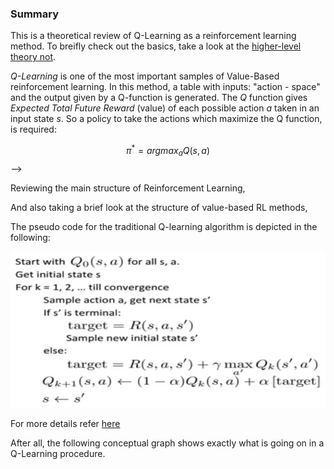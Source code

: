 ### Summary 

  



This is a theoretical review of Q-Learning as a reinforcement learning method. To breifly check out the basics, take a look at the [higher-level theory not]().

*Q-Learning* is one of the most important samples of Value-Based reinforcement learning.
In this method, a table with inputs: "action - space" and the output given by a Q-function is generated. The *Q* function gives *Expected Total Future Reward* (value) of each possible action *a* taken in an input state *s*. So a policy to take the actions which maximize the Q function, is required:

$$
\pi^* = argmax_a Q(s,a)
$$ -->

Reviewing the main structure of Reinforcement Learning,

<p align="center">
  <!-- <img src="https://github.com/hamidrezafahimi/ai_basix/blob/master/data/figs/traditional_Q_learning.png?raw=true", width="600"/> -->
</p>

And also taking a brief look at the structure of value-based RL methods,

<p align="center">
  <!-- <img src="https://github.com/hamidrezafahimi/ai_basix/blob/master/data/figs/traditional_Q_learning.png?raw=true", width="600"/> -->
</p>

The pseudo code for the traditional Q-learning algorithm is depicted in the following:

<p align="left">
  <img src="https://github.com/hamidrezafahimi/ai_basix/blob/master/data/figs/traditional_Q_learning.png?raw=true", width="600"/>
</p>

For more details refer [here](https://www.youtube.com/watch?v=D3b50jrKzcc&t=497s)

After all, the following conceptual graph shows exactly what is going on in a Q-Learning procedure. 

<p align="center">
  <!-- <img src="https://github.com/hamidrezafahimi/ai_basix/blob/master/data/figs/traditional_Q_learning.png?raw=true", width="600"/> -->
</p>
